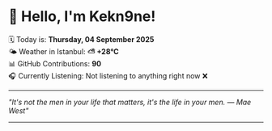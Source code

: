 # 👋 Hello, I'm Kekn9ne!

🗓️ Today is: **Thursday, 04 September 2025**  
🌤️ Weather in Istanbul: **⛅️  +28°C**  
📊 GitHub Contributions: **90**  
🎧 Currently Listening: Not listening to anything right now ❌

---

_"It's not the men in your life that matters, it's the life in your men. — *Mae West*"_

---
